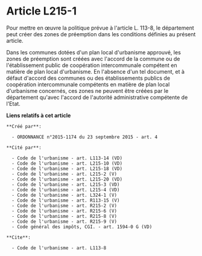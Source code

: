 # Article L215-1

Pour mettre en œuvre la politique prévue à l'article L. 113-8, le département peut créer des zones de préemption dans les
conditions définies au présent article. 

Dans les communes dotées d'un plan local d'urbanisme approuvé, les zones de préemption sont créées avec l'accord de la
commune ou de l'établissement public de coopération intercommunale compétent en matière de plan local d'urbanisme. En
l'absence d'un tel document, et à défaut d'accord des communes ou des établissements publics de coopération intercommunale
compétents en matière de plan local d'urbanisme concernés, ces zones ne peuvent être créées par le département qu'avec
l'accord de l'autorité administrative compétente de l'Etat.

**Liens relatifs à cet article**

	**Créé par**:

	  - ORDONNANCE n°2015-1174 du 23 septembre 2015 - art. 4

	**Cité par**:

	  - Code de l'urbanisme - art. L113-14 (VD)
	  - Code de l'urbanisme - art. L215-10 (VD)
	  - Code de l'urbanisme - art. L215-18 (VD)
	  - Code de l'urbanisme - art. L215-2 (V)
	  - Code de l'urbanisme - art. L215-20 (VD)
	  - Code de l'urbanisme - art. L215-3 (VD)
	  - Code de l'urbanisme - art. L215-4 (VD)
	  - Code de l'urbanisme - art. L324-1 (V)
	  - Code de l'urbanisme - art. R113-15 (V)
	  - Code de l'urbanisme - art. R215-2 (V)
	  - Code de l'urbanisme - art. R215-6 (V)
	  - Code de l'urbanisme - art. R215-8 (V)
	  - Code de l'urbanisme - art. R215-9 (V)
	  - Code général des impôts, CGI. - art. 1594-0 G (VD)

	**Cite**:

	  - Code de l'urbanisme - art. L113-8
